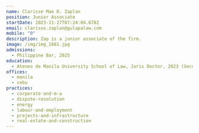 ```yaml
---
name: Clarisse Mae D. Zaplan
position: Junior Associate
startDate: 2023-11-27T07:24:04.678Z
email: clarisse.zaplan@gulapalaw.com
mobile: "0"
description: Zap is a junior associate of the firm.
image: /img/img_1681.jpg
admissions:
  - Philippine Bar, 2025
education:
  - Ateneo de Manila University School of Law, Juris Doctor, 2023 (Second Honors)
offices:
  - manila
  - cebu
practices:
  - corporate-and-m-a
  - dispute-resolution
  - energy
  - labour-and-employment
  - projects-and-infrastructure
  - real-estate-and-construction
---
```

